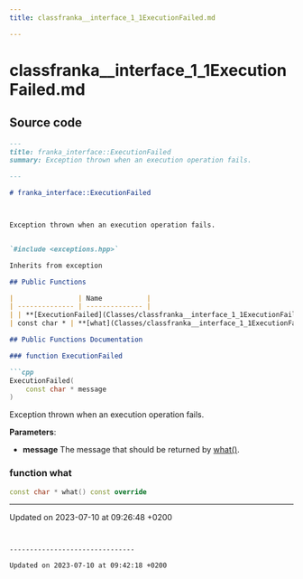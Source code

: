 ```yaml
---
title: classfranka__interface_1_1ExecutionFailed.md

---
```


# classfranka__interface_1_1ExecutionFailed.md






## Source code

```markdown
---
title: franka_interface::ExecutionFailed
summary: Exception thrown when an execution operation fails. 

---

# franka_interface::ExecutionFailed



Exception thrown when an execution operation fails. 


`#include <exceptions.hpp>`

Inherits from exception

## Public Functions

|                | Name           |
| -------------- | -------------- |
| | **[ExecutionFailed](Classes/classfranka__interface_1_1ExecutionFailed.md#function-executionfailed)**(const char * message)<br>Exception thrown when an execution operation fails.  |
| const char * | **[what](Classes/classfranka__interface_1_1ExecutionFailed.md#function-what)**() const override |

## Public Functions Documentation

### function ExecutionFailed

```cpp
ExecutionFailed(
    const char * message
)
```

Exception thrown when an execution operation fails. 

**Parameters**: 

  * **message** The message that should be returned by [what()](Classes/classfranka__interface_1_1ExecutionFailed.md#function-what). 


### function what

```cpp
const char * what() const override
```


-------------------------------

Updated on 2023-07-10 at 09:26:48 +0200
```


-------------------------------

Updated on 2023-07-10 at 09:42:18 +0200
